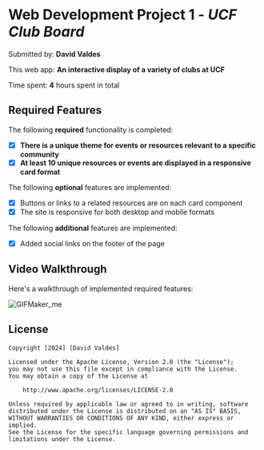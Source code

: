 # Web Development Project 1 - *UCF Club Board*

Submitted by: **David Valdes**

This web app: **An interactive display of a variety of clubs at UCF**

Time spent: **4** hours spent in total

## Required Features

The following **required** functionality is completed:

- [x] **There is a unique theme for events or resources relevant to a specific community**
- [x] **At least 10 unique resources or events are displayed in a responsive card format**

The following **optional** features are implemented:

- [x] Buttons or links to a related resources are on each card component
- [x] The site is responsive for both desktop and mobile formats

The following **additional** features are implemented:

* [x] Added social links on the footer of the page

## Video Walkthrough

Here's a walkthrough of implemented required features:

![GIFMaker_me](https://github.com/DavidEValdes/ucf-club-board/assets/36570117/a8c61b69-7fc8-43e1-a0a8-b95d41be829e)


## License

    Copyright [2024] [David Valdes]

    Licensed under the Apache License, Version 2.0 (the "License");
    you may not use this file except in compliance with the License.
    You may obtain a copy of the License at

        http://www.apache.org/licenses/LICENSE-2.0

    Unless required by applicable law or agreed to in writing, software
    distributed under the License is distributed on an "AS IS" BASIS,
    WITHOUT WARRANTIES OR CONDITIONS OF ANY KIND, either express or implied.
    See the License for the specific language governing permissions and
    limitations under the License.





